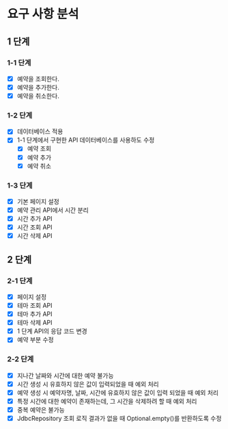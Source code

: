 # 요구 사항 분석
## 1 단계
### 1-1 단계
- [x] 예약을 조회한다.
- [x] 예약을 추가한다.
- [x] 예약을 취소한다.

### 1-2 단계
- [x] 데이터베이스 적용
- [x] 1-1 단계에서 구현한 API 데이터베이스를 사용하도 수정
  - [x] 예약 조회
  - [x] 예약 추가
  - [x] 예약 취소

### 1-3 단계
- [x] 기본 페이지 설정
- [x] 예약 관리 API에서 시간 분리
- [x] 시간 추가 API
- [x] 시간 조회 API
- [x] 시간 삭제 API

## 2 단계
### 2-1 단계
- [x] 페이지 설정
- [x] 테마 조회 API
- [x] 테마 추가 API
- [x] 테마 삭제 API
- [x] 1 단계 API의 응답 코드 변경
- [x] 예약 부분 수정

### 2-2 단계
- [x] 지나간 날짜와 시간에 대한 예약 불가능
- [x] 시간 생성 시 유효하지 않은 값이 입력되었을 때 예외 처리
- [x] 예약 생성 시 예약자명, 날짜, 시간에 유효하지 않은 값이 입력 되었을 때 예외 처리
- [x] 특정 시간에 대한 예약이 존재하는데, 그 시간을 삭제하려 할 때 예외 처리
- [x] 중복 예약은 불가능
- [x] JdbcRepository 조회 로직 결과가 없을 때 Optional.empty()를 반환하도록 수정
